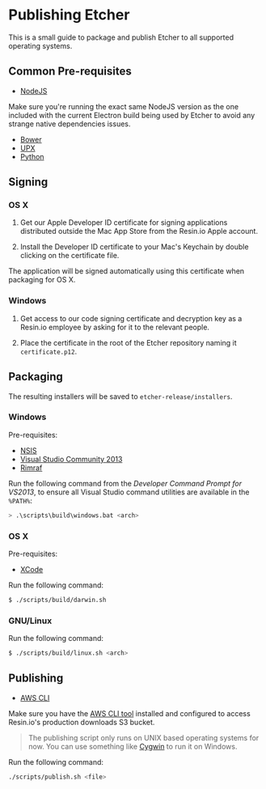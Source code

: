 Publishing Etcher
=================

This is a small guide to package and publish Etcher to all supported operating systems.

Common Pre-requisites
---------------------

- [NodeJS](https://nodejs.org)

Make sure you're running the exact same NodeJS version as the one included with the current Electron build being used by Etcher to avoid any strange native dependencies issues.

- [Bower](http://bower.io)
- [UPX](http://upx.sourceforge.net)
- [Python](https://www.python.org)

Signing
-------

### OS X

1. Get our Apple Developer ID certificate for signing applications distributed outside the Mac App Store from the Resin.io Apple account.

2. Install the Developer ID certificate to your Mac's Keychain by double clicking on the certificate file.

The application will be signed automatically using this certificate when packaging for OS X.

### Windows

1. Get access to our code signing certificate and decryption key as a Resin.io employee by asking for it to the relevant people.

2. Place the certificate in the root of the Etcher repository naming it `certificate.p12`.

Packaging
---------

The resulting installers will be saved to `etcher-release/installers`.

### Windows

Pre-requisites:

- [NSIS](http://nsis.sourceforge.net/Main_Page)
- [Visual Studio Community 2013](https://www.visualstudio.com/en-us/news/vs2013-community-vs.aspx)
- [Rimraf](https://github.com/isaacs/rimraf)

Run the following command from the *Developer Command Prompt for VS2013*, to ensure all Visual Studio command utilities are available in the `%PATH%`:

```sh
> .\scripts\build\windows.bat <arch>
```

### OS X

Pre-requisites:

- [XCode](https://developer.apple.com/xcode://developer.apple.com/xcode/)

Run the following command:

```sh
$ ./scripts/build/darwin.sh
```

### GNU/Linux

Run the following command:

```sh
$ ./scripts/build/linux.sh <arch>
```

Publishing
----------

- [AWS CLI](https://aws.amazon.com/cli://aws.amazon.com/cli/)

Make sure you have the [AWS CLI tool](https://aws.amazon.com/cli://aws.amazon.com/cli/) installed and configured to access Resin.io's production downloads S3 bucket.

> The publishing script only runs on UNIX based operating systems for now. You can use something like [Cygwin](https://cygwin.com) to run it on Windows.

Run the following command:

```sh
./scripts/publish.sh <file>
```
